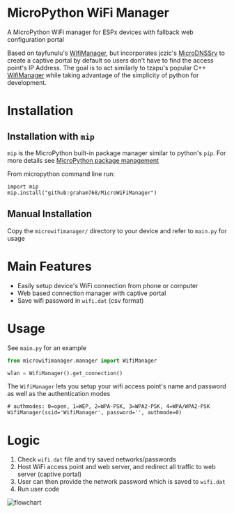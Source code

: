 # MicroPython WiFi Manager

A MicroPython WiFi manager for ESPx devices with fallback web configuration portal

Based on tayfunulu's [WifiManager](https://github.com/tayfunulu/WiFiManager), but incorporates jczic's [MicroDNSSrv](https://github.com/jczic/MicroDNSSrv) to create a captive portal by default so users don't have to find the access point's IP Address. The goal is to act similarly to tzapu's  popular C++ [WifiManager](https://github.com/tzapu/WiFiManager) while taking advantage of the simplicity of python for development.

# Installation

## Installation with `mip`

`mip` is the MicroPython built-in package manager similar to python's `pip`. For more details see [MicroPython package management](https://docs.micropython.org/en/latest/reference/packages.html#package-management)

From micropython command line run:
```
import mip
mip.install("github:graham768/MicroWiFiManager")
```

## Manual Installation

Copy the `microwifimanager/` directory to your device and refer to `main.py` for usage

# Main Features

- Easily setup device's WiFi connection from phone or computer
- Web based connection manager with captive portal
- Save wifi password in `wifi.dat` (csv format)

# Usage

See `main.py` for an example

```python
from microwifimanager.manager import WifiManager

wlan = WifiManager().get_connection()
```

The `WifiManager` lets you setup your wifi access point's name and password as well as the authentication modes
```
# authmodes: 0=open, 1=WEP, 2=WPA-PSK, 3=WPA2-PSK, 4=WPA/WPA2-PSK
WifiManager(ssid='WifiManager', password='', authmode=0)
```

# Logic

1. Check `wifi.dat` file and try saved networks/passwords
2. Host WiFi access point and web server, and redirect all traffic to web server (captive portal)
3. User can then provide the network password which is saved to `wifi.dat`
4. Run user code

![flowchart](/docs/flowchart.png)